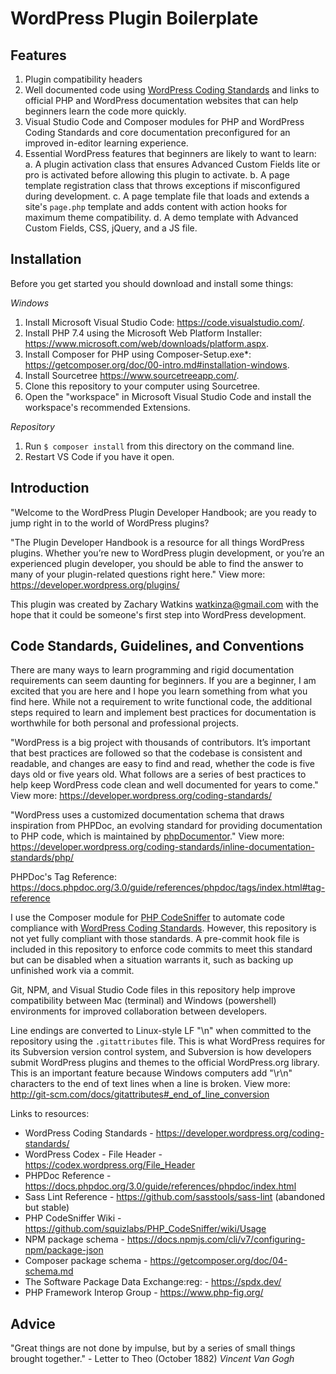 # WordPress Plugin Boilerplate



## Features

1. Plugin compatibility headers
2. Well documented code using [WordPress Coding Standards](https://developer.wordpress.org/coding-standards/wordpress-coding-standards/) and links to official PHP and WordPress documentation websites that can help beginners learn the code more quickly.
3. Visual Studio Code and Composer modules for PHP and WordPress Coding Standards and core documentation preconfigured for an improved in-editor learning experience.
4. Essential WordPress features that beginners are likely to want to learn:
   a. A plugin activation class that ensures Advanced Custom Fields lite or pro is activated before allowing this plugin to activate.
   b. A page template registration class that throws exceptions if misconfigured during development.
   c. A page template file that loads and extends a site's `page.php` template and adds content with action hooks for maximum theme compatibility.
   d. A demo template with Advanced Custom Fields, CSS, jQuery, and a JS file.

## Installation

Before you get started you should download and install some things:

*Windows*
1. Install Microsoft Visual Studio Code: <https://code.visualstudio.com/>.
2. Install PHP 7.4 using the Microsoft Web Platform Installer: <https://www.microsoft.com/web/downloads/platform.aspx>.
3. Install Composer for PHP using Composer-Setup.exe*: <https://getcomposer.org/doc/00-intro.md#installation-windows>.
4. Install Sourcetree <https://www.sourcetreeapp.com/>.
5. Clone this repository to your computer using Sourcetree.
6. Open the "workspace" in Microsoft Visual Studio Code and install the workspace's recommended Extensions.

*Repository*
1. Run `$ composer install` from this directory on the command line.
2. Restart VS Code if you have it open.

## Introduction

"Welcome to the WordPress Plugin Developer Handbook; are you ready to jump right in to the world of WordPress plugins?

"The Plugin Developer Handbook is a resource for all things WordPress plugins. Whether you’re new to WordPress plugin development, or you’re an experienced plugin developer, you should be able to find the answer to many of your plugin-related questions right here." View more: <https://developer.wordpress.org/plugins/>

This plugin was created by Zachary Watkins <watkinza@gmail.com> with the hope that it could be someone's first step into WordPress development.

## Code Standards, Guidelines, and Conventions

There are many ways to learn programming and rigid documentation requirements can seem daunting for beginners. If you are a beginner, I am excited that you are here and I hope you learn something from what you find here. While not a requirement to write functional code, the additional steps required to learn and implement best practices for documentation is worthwhile for both personal and professional projects.

"WordPress is a big project with thousands of contributors. It’s important that best practices are followed so that the codebase is consistent and readable, and changes are easy to find and read, whether the code is five days old or five years old. What follows are a series of best practices to help keep WordPress code clean and well documented for years to come." View more: <https://developer.wordpress.org/coding-standards/>

"WordPress uses a customized documentation schema that draws inspiration from PHPDoc, an evolving standard for providing documentation to PHP code, which is maintained by [phpDocumentor](http://phpdoc.org/)." View more: <https://developer.wordpress.org/coding-standards/inline-documentation-standards/php/>

PHPDoc's Tag Reference: <https://docs.phpdoc.org/3.0/guide/references/phpdoc/tags/index.html#tag-reference>

I use the Composer module for [PHP CodeSniffer](https://github.com/squizlabs/PHP_CodeSniffer/) to automate code compliance with [WordPress Coding Standards](https://developer.wordpress.org/coding-standards/wordpress-coding-standards/). However, this repository is not yet fully compliant with those standards. A pre-commit hook file is included in this repository to enforce code commits to meet this standard but can be disabled when a situation warrants it, such as backing up unfinished work via a commit.

Git, NPM, and Visual Studio Code files in this repository help improve compatibility between Mac (terminal) and Windows (powershell) environments for improved collaboration between developers.

Line endings are converted to Linux-style LF "\n" when committed to the repository using the `.gitattributes` file. This is what WordPress requires for its Subversion version control system, and Subversion is how developers submit WordPress plugins and themes to the official WordPress.org library. This is an important feature because Windows computers add "\r\n" characters to the end of text lines when a line is broken. View more: http://git-scm.com/docs/gitattributes#_end_of_line_conversion

Links to resources:

* WordPress Coding Standards - <https://developer.wordpress.org/coding-standards/>
* WordPress Codex - File Header - <https://codex.wordpress.org/File_Header>
* PHPDoc Reference - <https://docs.phpdoc.org/3.0/guide/references/phpdoc/index.html>
* Sass Lint Reference - <https://github.com/sasstools/sass-lint> (abandoned but stable)
* PHP CodeSniffer Wiki - <https://github.com/squizlabs/PHP_CodeSniffer/wiki/Usage>
* NPM package schema - <https://docs.npmjs.com/cli/v7/configuring-npm/package-json>
* Composer package schema - <https://getcomposer.org/doc/04-schema.md>
* The Software Package Data Exchange:reg: - <https://spdx.dev/>
* PHP Framework Interop Group - <https://www.php-fig.org/>

## Advice

"Great things are not done by impulse, but by a series of small things brought together." - Letter to Theo (October 1882) *Vincent Van Gogh*
